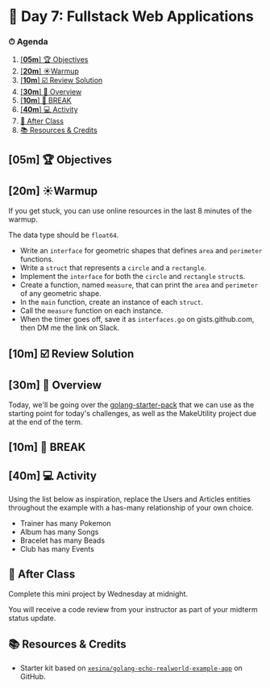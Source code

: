 # 📜 Day 7: Fullstack Web Applications

### ⏱ Agenda

1. [[**05m**] 🏆 Objectives](#05m-%f0%9f%8f%86-objectives)
2. [[**20m**] ☀️Warmup](#20m-%e2%98%80%ef%b8%8fwarmup)
3. [[**10m**] ☑️ Review Solution](#10m-%e2%98%91%ef%b8%8f-review-solution)
4. [[**30m**] 📖 Overview](#30m-%f0%9f%93%96-overview)
5. [[**10m**] 🌴 BREAK](#10m-%f0%9f%8c%b4-break)
6. [[**40m**] 💻 Activity](#40m-%f0%9f%92%bb-activity)
7. [🌃 After Class](#%f0%9f%8c%83-after-class)
8. [📚 Resources & Credits](#%f0%9f%93%9a-resources--credits)

## [**05m**] 🏆 Objectives

<!--
|   Level   | Verbs |
| --------- | ----- |
| 6: Create | design, formulate, build, invent, create, compose, generate, derive, modify, develop |
| 5: Evaluate | choose, support, relate, determine, defend, compare, contrast, justify, support, convince, select |
| 4: Analyze | classify, break down, categorize, analyze, diagram, illustrate, criticize, simplify, associate |
| 3: Apply | calculate, predict, apply, solve, illustrate, use, demonstrate, determine, model, perform, present |
| 2: Understand | describe, explain, paraphrase, restate, summarize, contrast, interpret, discuss |
| 1: Remember | list, recite, outline, define, name, match, quote, recall, identify, label, recognize |
-->

## [**20m**] ☀️Warmup

If you get stuck, you can use online resources in the last 8 minutes of the warmup.

The data type should be `float64`.

- Write an `interface` for geometric shapes that defines `area` and `perimeter` functions.
- Write a `struct` that represents a `circle` and a `rectangle`.
- Implement the `interface` for both the `circle` and `rectangle` `struct`s.
- Create a function, named `measure`, that can print the `area` and `perimeter` of any geometric shape.
- In the `main` function, create an instance of each `struct`.
- Call the `measure` function on each instance.
- When the timer goes off, save it as `interfaces.go` on gists.github.com, then DM me the link on Slack.

## [**10m**] ☑️ Review Solution

## [**30m**] 📖 Overview

Today, we'll be going over the [golang-starter-pack](https://github.com/make-school-labs/golang-starter-pack) that we can use as the starting point for today's challenges, as well as the MakeUtility project due at the end of the term.

## [**10m**] 🌴 BREAK

## [**40m**] 💻 Activity

Using the list below as inspiration, replace the Users and Articles entities throughout the example with a has-many relationship of your own choice.

- Trainer has many Pokemon
- Album has many Songs
- Bracelet has many Beads
- Club has many Events

## 🌃 After Class

Complete this mini project by Wednesday at midnight.

You will receive a code review from your instructor as part of your midterm status update.

## 📚 Resources & Credits

- Starter kit based on [`xesina/golang-echo-realworld-example-app`](https://github.com/xesina/golang-echo-realworld-example-app) on GitHub.
